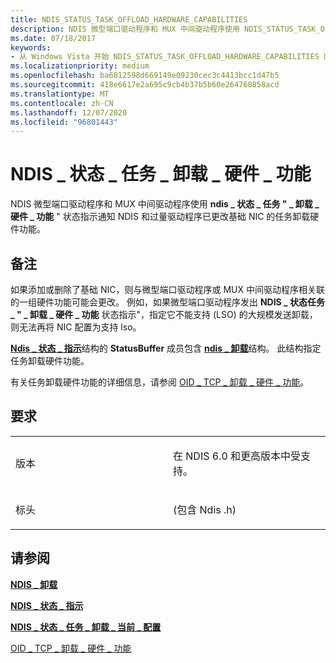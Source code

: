 ```yaml
---
title: NDIS_STATUS_TASK_OFFLOAD_HARDWARE_CAPABILITIES
description: NDIS 微型端口驱动程序和 MUX 中间驱动程序使用 NDIS_STATUS_TASK_OFFLOAD_HARDWARE_CAPABILITIES 状态指示，通知 NDIS 和过量驱动程序已更改基础 NIC 的任务卸载硬件功能。
ms.date: 07/18/2017
keywords:
- 从 Windows Vista 开始 NDIS_STATUS_TASK_OFFLOAD_HARDWARE_CAPABILITIES 网络驱动程序
ms.localizationpriority: medium
ms.openlocfilehash: ba6812598d669149e09230cec3c4413bcc1d47b5
ms.sourcegitcommit: 418e6617e2a695c9cb4b37b5b60e264760858acd
ms.translationtype: MT
ms.contentlocale: zh-CN
ms.lasthandoff: 12/07/2020
ms.locfileid: "96801443"
---
```

# <a name="ndis_status_task_offload_hardware_capabilities"></a>NDIS \_ 状态 \_ 任务 \_ 卸载 \_ 硬件 \_ 功能


NDIS 微型端口驱动程序和 MUX 中间驱动程序使用 **ndis \_ 状态 \_ 任务 " \_ 卸载 \_ 硬件 \_ 功能** " 状态指示通知 NDIS 和过量驱动程序已更改基础 NIC 的任务卸载硬件功能。

<a name="remarks"></a>备注
-------

如果添加或删除了基础 NIC，则与微型端口驱动程序或 MUX 中间驱动程序相关联的一组硬件功能可能会更改。 例如，如果微型端口驱动程序发出 **NDIS \_ 状态任务 \_ " \_ 卸载 \_ 硬件 \_ 功能** 状态指示"，指定它不能支持 (LSO) 的大规模发送卸载，则无法再将 NIC 配置为支持 lso。

[**Ndis \_ 状态 \_ 指示**](/windows-hardware/drivers/ddi/ndis/ns-ndis-_ndis_status_indication)结构的 **StatusBuffer** 成员包含 [**ndis \_ 卸载**](/windows-hardware/drivers/ddi/ntddndis/ns-ntddndis-_ndis_offload)结构。 此结构指定任务卸载硬件功能。

有关任务卸载硬件功能的详细信息，请参阅 [OID \_ TCP \_ 卸载 \_ 硬件 \_ 功能](./oid-tcp-offload-hardware-capabilities.md)。

<a name="requirements"></a>要求
------------

<table>
<colgroup>
<col width="50%" />
<col width="50%" />
</colgroup>
<tbody>
<tr class="odd">
<td><p>版本</p></td>
<td><p>在 NDIS 6.0 和更高版本中受支持。</p></td>
</tr>
<tr class="even">
<td><p>标头</p></td>
<td> (包含 Ndis .h) </td>
</tr>
</tbody>
</table>

## <a name="see-also"></a>请参阅


[**NDIS \_ 卸载**](/windows-hardware/drivers/ddi/ntddndis/ns-ntddndis-_ndis_offload)

[**NDIS \_ 状态 \_ 指示**](/windows-hardware/drivers/ddi/ndis/ns-ndis-_ndis_status_indication)

[**NDIS \_ 状态 \_ 任务 \_ 卸载 \_ 当前 \_ 配置**](ndis-status-task-offload-current-config.md)

[OID \_ TCP \_ 卸载 \_ 硬件 \_ 功能](./oid-tcp-offload-hardware-capabilities.md)

 

